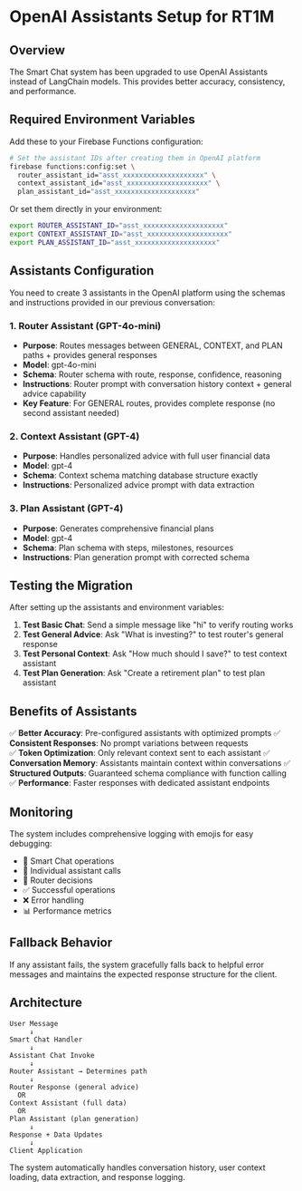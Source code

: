 # OpenAI Assistants Setup for RT1M

## Overview
The Smart Chat system has been upgraded to use OpenAI Assistants instead of LangChain models. This provides better accuracy, consistency, and performance.

## Required Environment Variables

Add these to your Firebase Functions configuration:

```bash
# Set the assistant IDs after creating them in OpenAI platform
firebase functions:config:set \
  router_assistant_id="asst_xxxxxxxxxxxxxxxxxxxx" \
  context_assistant_id="asst_xxxxxxxxxxxxxxxxxxxx" \
  plan_assistant_id="asst_xxxxxxxxxxxxxxxxxxxx"
```

Or set them directly in your environment:
```bash
export ROUTER_ASSISTANT_ID="asst_xxxxxxxxxxxxxxxxxxxx"
export CONTEXT_ASSISTANT_ID="asst_xxxxxxxxxxxxxxxxxxxx"
export PLAN_ASSISTANT_ID="asst_xxxxxxxxxxxxxxxxxxxx"
```

## Assistants Configuration

You need to create 3 assistants in the OpenAI platform using the schemas and instructions provided in our previous conversation:

### 1. Router Assistant (GPT-4o-mini)
- **Purpose**: Routes messages between GENERAL, CONTEXT, and PLAN paths + provides general responses
- **Model**: gpt-4o-mini
- **Schema**: Router schema with route, response, confidence, reasoning
- **Instructions**: Router prompt with conversation history context + general advice capability
- **Key Feature**: For GENERAL routes, provides complete response (no second assistant needed)

### 2. Context Assistant (GPT-4)
- **Purpose**: Handles personalized advice with full user financial data
- **Model**: gpt-4
- **Schema**: Context schema matching database structure exactly
- **Instructions**: Personalized advice prompt with data extraction

### 3. Plan Assistant (GPT-4)
- **Purpose**: Generates comprehensive financial plans
- **Model**: gpt-4
- **Schema**: Plan schema with steps, milestones, resources
- **Instructions**: Plan generation prompt with corrected schema

## Testing the Migration

After setting up the assistants and environment variables:

1. **Test Basic Chat**: Send a simple message like "hi" to verify routing works
2. **Test General Advice**: Ask "What is investing?" to test router's general response
3. **Test Personal Context**: Ask "How much should I save?" to test context assistant
4. **Test Plan Generation**: Ask "Create a retirement plan" to test plan assistant

## Benefits of Assistants

✅ **Better Accuracy**: Pre-configured assistants with optimized prompts
✅ **Consistent Responses**: No prompt variations between requests  
✅ **Token Optimization**: Only relevant context sent to each assistant
✅ **Conversation Memory**: Assistants maintain context within conversations
✅ **Structured Outputs**: Guaranteed schema compliance with function calling
✅ **Performance**: Faster responses with dedicated assistant endpoints

## Monitoring

The system includes comprehensive logging with emojis for easy debugging:
- 🧠 Smart Chat operations
- 🤖 Individual assistant calls  
- 🚦 Router decisions
- ✅ Successful operations
- ❌ Error handling
- 📊 Performance metrics

## Fallback Behavior

If any assistant fails, the system gracefully falls back to helpful error messages and maintains the expected response structure for the client.

## Architecture

```
User Message
     ↓
Smart Chat Handler 
     ↓
Assistant Chat Invoke
     ↓
Router Assistant → Determines path
     ↓
Router Response (general advice)
  OR
Context Assistant (full data)
  OR  
Plan Assistant (plan generation)
     ↓
Response + Data Updates
     ↓
Client Application
```

The system automatically handles conversation history, user context loading, data extraction, and response logging. 